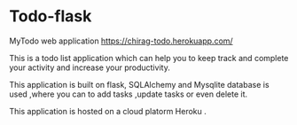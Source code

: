 # Todo-flask
MyTodo web application 
https://chirag-todo.herokuapp.com/



This is a todo list application which can help you to keep track and complete your activity and increase your productivity. 

This application is built on flask, SQLAlchemy and Mysqlite database is used ,where you can to add tasks ,update tasks or even delete it.

This application is hosted on a cloud platorm Heroku   .
